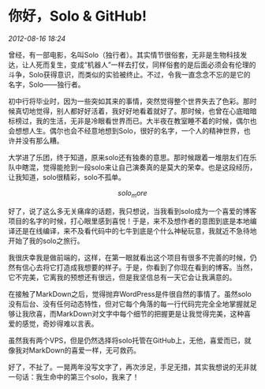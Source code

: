 # 你好，Solo & GitHub!
_2012-08-16 18:24_

曾经，有一部电影，名叫Solo（独行者）。其实情节很俗套，无非是生物科技发达，让人死而复生，变成“机器人”一样去打仗，同样俗套的是后面必须会有伦理的斗争，Solo获得意识，而类似的实验被终止。不过，令我一直念念不忘的是它的名字，Solo——独行者。

初中行将毕业时，因为一些突如其来的事情，突然觉得整个世界失去了色彩。那时候真切地觉得，别人都好好活着，我好好地看着就好了。那时候，也曾在心底暗暗标榜过，我的生活，无非是冷眼看世界而已。大半夜在教室睡不着的时候，偶尔也会想想人生。偶尔也会不经意地想到Solo，很好的名字，一个人的精神世界，也许并没有那么糟。

大学进了乐团，终于知道，原来solo还有独奏的意思。那时候跟着一堆朋友们在乐队中瞎混，觉得能抢到一段solo来让自己演奏真的是莫大的荣幸。也是这段经历，让我知道，solo很精彩，solo不孤单。

$$solo_more$$

好了，说了这么多无关痛痒的话题，我只想说，当我看到solo成为一个喜爱的博客项目的名字的时候，打心眼里感到喜悦！于是，来不及想作者的意图到底是本地编译还是在线编译，来不及看代码中的七牛到底是个什么神秘玩意，我就近不急待地开始了我的solo之旅行。

我很庆幸我是做前端的，这样，在第一眼就看出这个项目有很多不完善的时候，仍然有信心去将它打造成我想要的样子。于是，你看到了你现在看到的博客。当然，它不完美，它离我的预想还有很远，但是我坚信总有一天它会让我满意的。

在接触了MarkDown之后，觉得抛弃WordPress是件很自然的事情了。虽然solo没有后台、没有任何动态特性，但对它每个角落的每一行代码完完全全地掌握就足够让我欣喜，而MarkDown对文字中每个细节的把握更是让我觉得完美，这种喜爱的感觉，奇妙得难以言表。

虽然我有两个VPS，但是仍然选择将solo托管在GitHub上，无他，喜爱而已，就像我对MarkDown的喜爱一样，无可救药。

好了，不扯了。一晃两年没写文字了，再次涉足，手足无措，其实我想说的无非就一句话：我生命中的第三个solo，我来了！